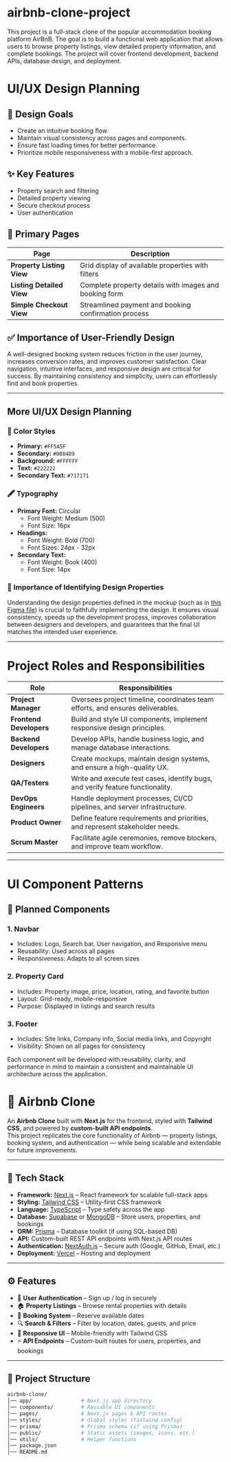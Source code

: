 # airbnb-clone-project
This project is a full-stack clone of the popular accommodation booking platform AirBnB. The goal is to build a functional web application that allows users to browse property listings, view detailed property information, and complete bookings. The project will cover frontend development, backend APIs, database design, and deployment.
# UI/UX Design Planning

## 🎯 Design Goals

- Create an intuitive booking flow.
- Maintain visual consistency across pages and components.
- Ensure fast loading times for better performance.
- Prioritize mobile responsiveness with a mobile-first approach.

## ✨ Key Features

- Property search and filtering
- Detailed property viewing
- Secure checkout process
- User authentication

## 📄 Primary Pages

| Page                  | Description                                                                |
|-----------------------|----------------------------------------------------------------------------|
| **Property Listing View** | Grid display of available properties with filters                          |
| **Listing Detailed View** | Complete property details with images and booking form                     |
| **Simple Checkout View**  | Streamlined payment and booking confirmation process                       |

## ✅ Importance of User-Friendly Design

A well-designed booking system reduces friction in the user journey, increases conversion rates, and improves customer satisfaction. Clear navigation, intuitive interfaces, and responsive design are critical for success. By maintaining consistency and simplicity, users can effortlessly find and book properties.

---

## More UI/UX Design Planning

### 🎨 Color Styles

- **Primary:** `#FF5A5F`
- **Secondary:** `#008489`
- **Background:** `#FFFFFF`
- **Text:** `#222222`
- **Secondary Text:** `#717171`

### 🖋️ Typography

- **Primary Font:** Circular
  - Font Weight: Medium (500)
  - Font Size: 16px
- **Headings:**
  - Font Weight: Bold (700)
  - Font Sizes: 24px - 32px
- **Secondary Text:**
  - Font Weight: Book (400)
  - Font Size: 14px

### 🧠 Importance of Identifying Design Properties

Understanding the design properties defined in the mockup (such as in [this Figma file](https://www.figma.com/design/E2BRqdPcKkrnX6hLGPto8Z/Project-Airbnb?node-id=1-4&p=f)) is crucial to faithfully implementing the design. It ensures visual consistency, speeds up the development process, improves collaboration between designers and developers, and guarantees that the final UI matches the intended user experience.

---

# Project Roles and Responsibilities

| Role               | Responsibilities                                                                 |
|--------------------|----------------------------------------------------------------------------------|
| **Project Manager** | Oversees project timeline, coordinates team efforts, and ensures deliverables.   |
| **Frontend Developers** | Build and style UI components, implement responsive design principles.         |
| **Backend Developers** | Develop APIs, handle business logic, and manage database interactions.         |
| **Designers**          | Create mockups, maintain design systems, and ensure a high-quality UX.        |
| **QA/Testers**         | Write and execute test cases, identify bugs, and verify feature functionality. |
| **DevOps Engineers**   | Handle deployment processes, CI/CD pipelines, and server infrastructure.       |
| **Product Owner**      | Define feature requirements and priorities, and represent stakeholder needs.   |
| **Scrum Master**       | Facilitate agile ceremonies, remove blockers, and improve team workflow.       |

---

# UI Component Patterns

## 🧩 Planned Components

### 1. **Navbar**
- Includes: Logo, Search bar, User navigation, and Responsive menu
- Reusability: Used across all pages
- Responsiveness: Adapts to all screen sizes

### 2. **Property Card**
- Includes: Property image, price, location, rating, and favorite button
- Layout: Grid-ready, mobile-responsive
- Purpose: Displayed in listings and search results

### 3. **Footer**
- Includes: Site links, Company info, Social media links, and Copyright
- Visibility: Shown on all pages for consistency

Each component will be developed with reusability, clarity, and performance in mind to maintain a consistent and maintainable UI architecture across the application.

# 🏡 Airbnb Clone

An **Airbnb Clone** built with **Next.js** for the frontend, styled with **Tailwind CSS**, and powered by **custom-built API endpoints**.  
This project replicates the core functionality of Airbnb — property listings, booking system, and authentication — while being scalable and extendable for future improvements.

---

## 🚀 Tech Stack

- **Framework:** [Next.js](https://nextjs.org/) – React framework for scalable full-stack apps  
- **Styling:** [Tailwind CSS](https://tailwindcss.com/) – Utility-first CSS framework  
- **Language:** [TypeScript](https://www.typescriptlang.org/) – Type safety across the app  
- **Database:** [Supabase](https://supabase.com/) or [MongoDB](https://www.mongodb.com/) – Store users, properties, and bookings  
- **ORM:** [Prisma](https://www.prisma.io/) – Database toolkit (if using SQL-based DB)  
- **API:** Custom-built REST API endpoints with Next.js API routes  
- **Authentication:** [NextAuth.js](https://next-auth.js.org/) – Secure auth (Google, GitHub, Email, etc.)  
- **Deployment:** [Vercel](https://vercel.com/) – Hosting and deployment  

---

## ⚙️ Features

- 🔑 **User Authentication** – Sign up / log in securely  
- 🏠 **Property Listings** – Browse rental properties with details  
- 📅 **Booking System** – Reserve available dates  
- 🔍 **Search & Filters** – Filter by location, dates, guests, and price  
- 📱 **Responsive UI** – Mobile-friendly with Tailwind CSS  
- ⚡ **API Endpoints** – Custom-built routes for users, properties, and bookings  

---

## 📂 Project Structure

```bash
airbnb-clone/
│── app/                # Next.js app directory
│── components/         # Reusable UI components
│── pages/              # Next.js pages & API routes
│── styles/             # Global styles (Tailwind config)
│── prisma/             # Prisma schema (if using Prisma)
│── public/             # Static assets (images, icons, etc.)
│── utils/              # Helper functions
│── package.json
│── README.md
  

